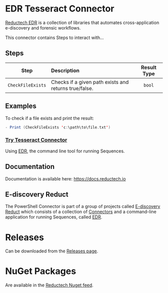 # EDR Tesseract Connector

[Reductech EDR](https://gitlab.com/reductech/edr) is a collection of
libraries that automates cross-application e-discovery and forensic workflows.

This connector contains Steps to interact with...

## Steps

|       Step        | Description                                           | Result Type |
| :---------------: | :---------------------------------------------------- | :---------: |
| `CheckFileExists` | Checks if a given path exists and returns true/false. |   `bool`    |

## Examples

To check if a file exists and print the result:

```scala
- Print (CheckFileExists 'c:\path\to\file.txt')
```

### [Try Tesseract Connector](https://gitlab.com/reductech/edr/edr/-/releases)

Using [EDR](https://gitlab.com/reductech/edr/edr),
the command line tool for running Sequences.

## Documentation

Documentation is available here: https://docs.reductech.io

## E-discovery Reduct

The PowerShell Connector is part of a group of projects called
[E-discovery Reduct](https://gitlab.com/reductech/edr)
which consists of a collection of [Connectors](https://gitlab.com/reductech/edr/connectors)
and a command-line application for running Sequences, called
[EDR](https://gitlab.com/reductech/edr/edr/-/releases).

# Releases

Can be downloaded from the [Releases page](https://gitlab.com/reductech/edr/connectors/tesseract/-/releases).

# NuGet Packages

Are available in the [Reductech Nuget feed](https://gitlab.com/reductech/nuget/-/packages).
